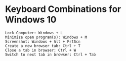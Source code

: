 # Keyboard Combinations for Windows 10

    Lock Computer: Windows + L
    Minimize open program(s): Windows + M
    Screenshot: Windows + Alt + PrtScn
    Create a new browser tab: Ctrl + T
    Close a tab in browser: Ctrl + W
    Switch to next tab in browser: Ctrl + Tab
